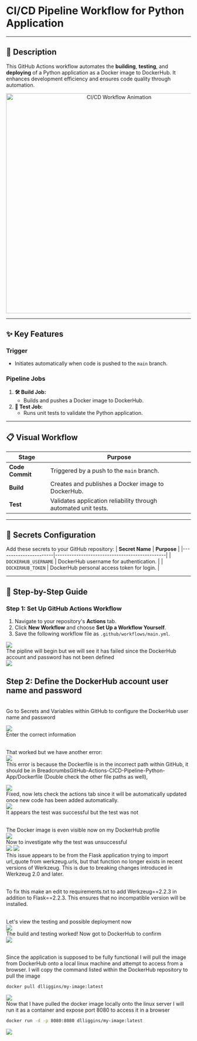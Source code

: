 # CI/CD Pipeline Workflow for Python Application

---

## **🚀 Description**
This GitHub Actions workflow automates the **building**, **testing**, and **deploying** of a Python application as a Docker image to DockerHub. It enhances development efficiency and ensures code quality through automation.

<p align="center">
  <img src="" alt="CI/CD Workflow Animation" width="600"/>
</p>

---

## **✨ Key Features**

### **Trigger**  
- Initiates automatically when code is pushed to the `main` branch.

### **Pipeline Jobs**
1. **🛠️ Build Job:**  
   - Builds and pushes a Docker image to DockerHub.  
2. **🧪 Test Job:**  
   - Runs unit tests to validate the Python application.

---

## **📋 Visual Workflow**

| **Stage**           | **Purpose**                                                                 |
|----------------------|-----------------------------------------------------------------------------|
| **Code Commit**      | Triggered by a push to the `main` branch.                                   |
| **Build**            | Creates and publishes a Docker image to DockerHub.                         |
| **Test**             | Validates application reliability through automated unit tests.            |

---

## **🔑 Secrets Configuration**

Add these secrets to your GitHub repository:
| **Secret Name**      | **Purpose**                                   |
|-----------------------|-----------------------------------------------|
| `DOCKERHUB_USERNAME` | DockerHub username for authentication.        |
| `DOCKERHUB_TOKEN`    | DockerHub personal access token for login.    |

---

## **📖 Step-by-Step Guide**

### **Step 1: Set Up GitHub Actions Workflow**
1. Navigate to your repository's **Actions** tab.
2. Click **New Workflow** and choose **Set Up a Workflow Yourself**.
3. Save the following workflow file as `.github/workflows/main.yml`.


<img src="https://github.com/user-attachments/assets/72a5aa44-67ea-435d-b430-532221420689"/>
<br/> The pipline will begin but we will see it has failed since the DockerHub account and password has not been defined <br/> 
<img src="https://github.com/user-attachments/assets/7a81903d-4c0b-413d-87ac-b8e57b152494"/>



## Step 2: Define the DockerHub account user name and password 

<br/> Go to Secrets and Variables within GitHub  to configure the DockerHub user name and password <br/> 

<img src="https://github.com/user-attachments/assets/158d4434-ed7c-4eec-a5aa-953b600a2f95"/>
<br/> Enter the correct information <br/>

<br/> That worked but we have another error: <br/>
<img src="https://github.com/user-attachments/assets/0ceabded-9bab-4bd8-baf1-529b5f5b2538"/>
<br/> This error is because the Dockerfile is in the incorrect path within GitHub, it should be in BreadcrumbsGitHub-Actions-CICD-Pipeline-Python-App/Dockerfile (Double check the other file paths as well),
 <br/> 

 <img src="https://github.com/user-attachments/assets/3f756870-d064-4010-ac38-e22f4f686fa2"/>
<br/> Fixed, now lets check the actions tab since it will be automatically updated once new code has been added automatically. <br/>
 <img src="https://github.com/user-attachments/assets/36c0d73f-d58c-4d95-9501-fededefc2ffe"/>
<br/> It appears the test was successful but the test was not <br/>

<br/> The Docker image is even visible now on my DockerHub profile <br/> 
<img src="https://github.com/user-attachments/assets/4d621790-191a-4fd6-876b-1752686a9f7b"/>
<br/> Now to investigate why the test was unsuccessful <br/>
<img src="https://github.com/user-attachments/assets/7ae5bbb1-5d19-4c09-ae7b-ac084f920216"/>
<img src="https://github.com/user-attachments/assets/9dee360a-77f5-4eb7-bab2-169cbc54673f"/>
<br/> This issue appears to be from the Flask application trying to import url_quote from werkzeug.urls, but that function no longer exists in recent versions of Werkzeug. This is due to breaking changes introduced in Werkzeug 2.0 and later.<br/> 

<br/> To fix this make an edit to requirements.txt to add Werkzeug==2.2.3 in addition to Flask==2.2.3. This ensures that no incompatible version will be installed. <br/>

<br/> Let's view the testing and possible deployment now <br/>
<img src="https://github.com/user-attachments/assets/eb5a11e3-34c5-497a-a761-15713c9f175a"/>
<br/> The build and testing worked! Now got to DockerHub to confirm <br/>
<img src="https://github.com/user-attachments/assets/355b0c57-1d73-4715-8882-2b0bcee4c3a0"/>

<br/> Since the application is supposed to be fully functional I will pull the image from DockerHub onto a local linux machine and attempt to access from a browser. I will copy the command listed within the DockerHub repository to pull the image <br/>

```Bash
docker pull dlliggins/my-image:latest
```

<img src="https://github.com/user-attachments/assets/28c2a313-4e08-4bf2-9f53-608c1acc74e9"/>
<br/> Now that I have pulled the docker image locally onto the linux server I will run it as a container and expose port 8080 to access it in a browser <br/> 

```Bash
docker run -d -p 8080:8080 dlliggins/my-image:latest
```

<img src="https://github.com/user-attachments/assets/b6b68861-4973-49b3-939a-0b2840b15a61"/>
<img src=""/>

<br/>  <br/>
